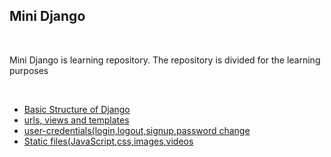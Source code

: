 <h2>Mini Django</h2>
<br>
<p>Mini Django is learning repository. The repository is divided for the learning purposes </p>
<br>
<ul>
   <li><a href="">Basic Structure of Django</a></li>
   <li><a href="">urls, views and templates</a></li>
   <li><a href="https://github.com/bhanuprasad2607/mini-django/tree/main/src">user-credentials(login,logout,signup,password change</a></li>
   <li><a href="">Static files(JavaScript,css,images,videos</a></li>
</ul>

